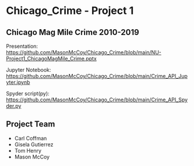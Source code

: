# Chicago_Crime - Project 1

  ## Chicago Mag Mile Crime 2010-2019

  Presentation: https://github.com/MasonMcCoy/Chicago_Crime/blob/main/NU-Project1_ChicagoMagMile_Crime.pptx

  Jupyter Notebook: https://github.com/MasonMcCoy/Chicago_Crime/blob/main/Crime_API_Jupyter.ipynb
  
  Spyder script(py): https://github.com/MasonMcCoy/Chicago_Crime/blob/main/Crime_API_Spyder.py

  ## Project Team
  - Carl Coffman
  - Gisela Gutierrez
  - Tom Henry
  - Mason McCoy
